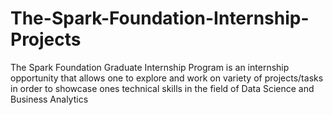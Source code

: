 # The-Spark-Foundation-Internship-Projects
The Spark Foundation Graduate Internship Program is an internship opportunity that allows one to explore and work on variety of projects/tasks in order to showcase ones technical skills in the field of Data Science and Business Analytics
